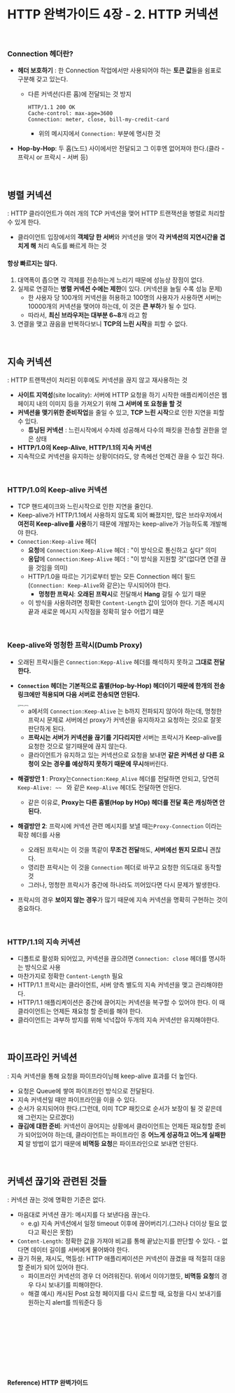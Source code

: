 # HTTP 완벽가이드 4장 - 2. HTTP 커넥션

<br>

### Connection 헤더란?

* **헤더 보호하기** : 한 Connection 작업에서만 사용되어야 하는 **토큰 값**들을 쉼표로 구분해 갖고 있는다.

  * 다른 커넥션(다른 홉)에 전달되는 것 방지

    ```http
    HTTP/1.1 200 OK
    Cache-control: max-age=3600
    Connection: meter, close, bill-my-credit-card
    ```

    * 위의 메시지에서 `Connection:` 부분에 명시한 것
  
* **Hop-by-Hop**: 두 홉(노드) 사이에서만 전달되고 그 이후엔 없어져야 한다.(클라 - 프락시 or 프락시 - 서버 등)

<br>

## 병렬 커넥션

: HTTP 클라이언트가 여러 개의 TCP 커넥션을 맺어 HTTP 트랜잭션을 병렬로 처리할 수 있게 한다.

* 클라이언트 입장에서의 **객체당 한 서버**와 커넥션을 맺어 **각 커넥션의 지연시간을 겹치게 해** 처리 속도를 빠르게 하는 것

#### 항상 빠르지는 않다.

1. 대역폭이 좁으면 각 객체를 전송하는게 느리기 때문에 성능상 장점이 없다.
2. 실제로 연결하는 **병렬 커넥션 수에는 제한**이 있다. (커넥션을 늘릴 수록 성능 문제) 
   * 한 사용자 당 100개의 커넥션을 허용하고 100명의 사용자가 사용하면 서버는 10000개의 커넥션을 맺어야 하는데, 이 것은 **큰 부하**가 될 수 있다.
   * 따라서, **최신 브라우저는 대부분 6~8**개 라고 함
3. 연결을 맺고 끊음을 반복하다보니 **TCP의 느린 시작**을 피할 수 없다.

<br>

## 지속 커넥션

: HTTP 트랜잭션이 처리된 이후에도 커넥션을 끊지 않고 재사용하는 것

* **사이트 지역성**(site locality): 서버에 HTTP 요청을 하기 시작한 애플리케이션은 웹 페이지 내의 이미지 등을 가져오기 위해 **그 서버에 또 요청을 할 것**
* **커넥션을 맺기위한 준비작업**을 줄일 수 있고, **TCP 느린 시작**으로 인한 지연을 피할 수 있다.
  * **튜닝된 커넥션** : 느린시작에서 수차례 성공해서 다수의 패킷을 전송할 권한을 얻은 상태
* **HTTP/1.0의 Keep-Alive**, **HTTP/1.1의 지속 커넥션**
* 지속적으로 커넥션을 유지하는 상황이더라도, 양 측에선 언제건 끊을 수 있긴 하다.

<br>

### HTTP/1.0의 Keep-alive 커넥션

* TCP 핸드셰이크와 느린시작으로 인한 지연을 줄인다.
* Keep-alive가 HTTP/1.1에서 사용하지 않도록 되어 빠졌지만, 많은 브라우저에서 **여전히 Keep-alive를 사용**하기 때문에 개발자는 keep-alive가 가능하도록 개발해야 한다.
* `Connection:Keep-alive` 헤더
  * **요청**에 `Connection:Keep-Alive` 헤더 : "이 방식으로 통신하고 싶다" 의미
  * **응답**에 `Connection:Keep-Alive` 헤더 : "이 방식을 지원할 것"(없다면 연결 끊을 것임을 의미)
  * HTTP/1.0을 따르는 기기로부터 받는 모든 Connection 헤더 필드(`Connection: Keep-Alive`와 같은)는 무시되어야 한다.
    * **멍청한 프락시**: **오래된 프락시**로 전달해서 **Hang** 걸릴 수 있기 때문
  * 이 방식을 사용하려면 정확한 `Content-Length` 값이 있어야 한다. 기존 메시지 끝과 새로운 메시지 시작점을 정확히 알수 어렵기 떄문

<br>

### Keep-alive와 멍청한 프락시(Dumb Proxy)

* 오래된 프락시들은 `Connection:Kepp-Alive` 헤더를 해석하지 못하고 **그대로 전달한다.**

* **`Connection` 헤더는 기본적으로 홉별(Hop-by-Hop) 헤더이기 때문에 한개의 전송 링크에만 적용되며 다음 서버로 전송되면 안된다.**

  <img src="./images/dump_proxy.png" alt="dump_proxy" style="zoom: 25%;" /> 

  * a에서의 `Connection:Keep-Alive` 는 b까지 전파되지 않아야 하는데, 멍청한 프락시 문제로 서버에선 proxy가 커넥션을 유지하자고 요청하는 것으로 잘못 판단하게 된다.
  * **프락시는 서버가 커넥션을 끊기를 기다리지만** 서버는 프락시가 Keep-alive를 요청한 것으로 알기때문에 끊지 않는다.
  * 클라이언트가 유지하고 있는 커넥션으로 요청을 보내면 **같은 커넥션 상 다른 요청이 오는 경우를 예상하지 못하기 때문에 무시**해버린다.

* **해결방안 1** : Proxy는`Connection:Keep_Alive` 헤더를 전달하면 안되고, 당연히 `Keep-Alive: ~~ ` 와 같은 `Keep-Alive` 헤더도 전달하면 안된다.

  * 같은 이유로, **Proxy는 다른 홉별(Hop by HOp) 헤더를 전달 혹은 캐싱하면 안된다.**

* **해결방안 2**: 프락시에 커넥션 관련 메시지를 보낼 때는`Proxy-Connection` 이라는 확장 헤더를 사용

  * 오래된 프락시는 이 것을 똑같이 **무조건 전달**해도, **서버에선 뭔지 모르니** 괜찮다.
  * 영리한 프락시는 이 것을 `Connection` 헤더로 바꾸고 요청한 의도대로 동작할 것
  * 그러나, 멍청한 프락시가 중간에 하나라도 끼어있다면 다시 문제가 발생한다.

* 프락시의 경우 **보이지 않는 경우**가 많기 때문에 지속 커넥션을 명확히 구현하는 것이 중요하다.

<br>

### HTTP/1.1의 지속 커넥션

* 디폴트로 활성화 되어있고, 커넥션을 끊으려면 `Connection: close` 헤더를 명시하는 방식으로 사용
* 마찬가지로 정확한 `Content-Length` 필요
* HTTP/1.1 프락시는 클라이언트, 서버 양측 별도의 지속 커넥션을 맺고 관리해야한다.
* HTTP/1.1 애플리케이션은 중간에 끊어지는 커넥션을 복구할 수 있어야 한다. 이 때 클라이언트는 언제든 재요청 할 준비를 해야 한다.
* 클라이언트는 과부하 방지를 위해 넉넉잡아 두개의 지속 커넥션만 유지해야한다.

<br>

## 파이프라인 커넥션

: 지속 커넥션을 통해 요청을 파이프라이닝해 keep-alive 효과를 더 높인다.

* 요청은 Queue에 쌓여 파이프라인 방식으로 전달된다.
* 지속 커넥션일 때만 파이프라인을 이을 수 있다.
* 순서가 유지되어야 한다.(그런데, 이미 TCP 패킷으로 순서가 보장이 될 것 같은데 왜 그런지는 모르겠다)
* **끊김에 대한 준비**: 커넥션이 끊어지는 상황에서 클라이언트는 언제든 재요청할 준비가 되어있어야 하는데, 클라이언트는 파이프라인 중 **어느게 성공하고 어느게 실패한지** 알 방법이 없기 때문에 **비멱등 요청**은 파이프라인으로 보내면 안된다.

<br>

## 커넥션 끊기와 관련된 것들

: 커넥션 끊는 것에 명확한 기준은 없다.

* 마음대로 커넥션 끊기: 메시지를 다 보낸다음 끊는다.
  * e.g) 지속 커넥션에서 일정 timeout 이후에 끊어버리기.(그러나 더이상 필요 없다고 확신은 못함)
* `Content-Length`: 정확한 값을 가져야 비교를 통해 끝났는지를 판단할 수 있다. - 없다면 데이터 길이를 서버에게 물어봐야 한다.
* 끊기 허용, 재시도, 멱등성: HTTP 애플리케이션은 커넥션이 끊겼을 때 적절히 대응할 준비가 되어 있어야 한다.
  * 파이프라인 커넥션의 경우 더 어려워진다. 위에서 이야기했듯, **비멱등 요청**의 경우 다시 보내기를 피해야한다.
  * 해결 예시) 캐시된 Post 요청 페이지를 다시 로드할 때, 요청을 다시 보내기를 원하는지 alert를 띄워준다 등

<br><br>

<br><br>



<br><br>

#### Reference) HTTP 완벽가이드
